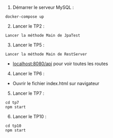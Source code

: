 1. Démarrer le serveur MySQL :

```docker-compose up```

2. Lancer le TP2 :

```Lancer la méthode Main de JpaTest```

3. Lancer le TP5 :

```Lancer la méthode Main de RestServer```
    
- <a href="localhost:8080/api">localhost:8080/api<a/> pour voir toutes les routes

4. Lancer le TP6 :

- Ouvrir le fichier index.html sur navigateur

5. Lancer le TP7 :

```
cd tp7
npm start
```

6. Lancer le TP10 :

```
cd tp10
npm start
```
